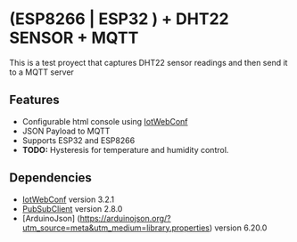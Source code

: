# (ESP8266 | ESP32 ) + DHT22 SENSOR + MQTT

This is a test proyect that captures DHT22 sensor readings and then send it to a MQTT server

## Features
- Configurable html console using  [IotWebConf](https://github.com/prampec/IotWebConf)
- JSON Payload to MQTT
- Supports ESP32 and ESP8266
- **TODO:** Hysteresis for temperature and humidity control.

## Dependencies

- [IotWebConf](https://github.com/prampec/IotWebConf) version 3.2.1
- [PubSubClient](https://github.com/knolleary/pubsubclient) version 2.8.0
- [ArduinoJson] (https://arduinojson.org/?utm_source=meta&utm_medium=library.properties) version 6.20.0